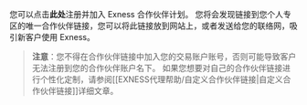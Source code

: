 
您可以点击**此处**注册并加入 Exness 合作伙伴计划。 您将会发现链接到您个人专区的唯一合作伙伴链接，您可以将此链接放到网站上，或者发送给您的联络网，吸引新客户使用 Exness。
> **注意**：您不得在合作伙伴链接中加入您的交易账户账号，否则可能导致客户无法注册到您的合作伙伴账户名下。 如果您想要对自己的合作伙伴链接进行个性化定制，请参阅[[EXNESS代理帮助/自定义合作伙伴链接|自定义合作伙伴链接]]详细文章。